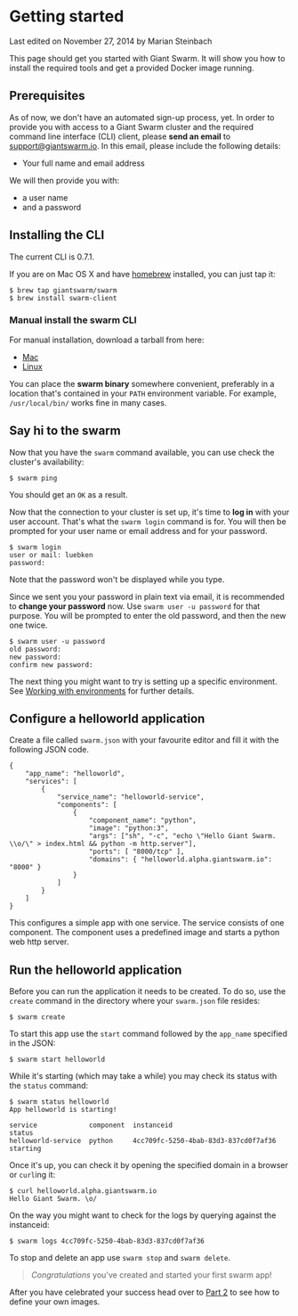 # Getting started

<p class="lastmod">Last edited on November 27, 2014 by Marian Steinbach</p>

This page should get you started with Giant Swarm. It will show you how to install the required tools and get a provided Docker image running.

## Prerequisites

As of now, we don't have an automated sign-up process, yet. In order to provide you with access to a Giant Swarm cluster and the required command line interface (CLI) client, please __send an email__ to [support@giantswarm.io](mailto:support@giantswarm.io). In this email, please include the following details:

 * Your full name and email address

We will then provide you with:

  * a user name
  * and a password

## Installing the CLI

The current CLI is 0.7.1. 

If you are on Mac OS X and have [homebrew](http://brew.sh/) installed, you can just tap it:

```
$ brew tap giantswarm/swarm
$ brew install swarm-client
```

### Manual install the swarm CLI

For manual installation, download a tarball from here:

  * [Mac](http://downloads.giantswarm.io/swarm/clients/0.7.1/swarm-0.7.1-darwin-amd64.tar.gz)
  * [Linux](http://downloads.giantswarm.io/swarm/clients/0.7.1/swarm-0.7.1-linux-amd64.tar.gz)

You can place the __swarm binary__ somewhere convenient, preferably in a location that's contained in your `PATH` environment variable. For example, `/usr/local/bin/` works fine in many cases.

## Say hi to the swarm

Now that you have the `swarm` command available, you can use check the cluster's availability:

    $ swarm ping

You should get an `OK` as a result.

Now that the connection to your cluster is set up, it's time to __log in__ with your user account. That's what the `swarm login` command is for. You will then be prompted for your user name or email address and for your password.

    $ swarm login
    user or mail: luebken
    password:

Note that the password won't be displayed while you type.

Since we sent you your password in plain text via email, it is recommended to __change your password__ now. Use `swarm user -u password` for that purpose. You will be prompted to enter the old password, and then the new one twice.

    $ swarm user -u password
    old password:
    new password:
    confirm new password:

The next thing you might want to try is setting up a specific environment. See [Working with environments](/reference/env/) for further details.

## Configure a helloworld application

Create a file called `swarm.json` with your favourite editor and fill it with the following JSON code.

    {
        "app_name": "helloworld",
        "services": [
            {
                "service_name": "helloworld-service",
                "components": [
                    {
                        "component_name": "python",
                        "image": "python:3",
                        "args": ["sh", "-c", "echo \"Hello Giant Swarm. \\o/\" > index.html && python -m http.server"],
                        "ports": [ "8000/tcp" ],
                        "domains": { "helloworld.alpha.giantswarm.io": "8000" }
                    }
                ]
            }
        ]
    }

This configures a simple app with one service. The service consists of one component. The component uses a predefined image and starts a python web http server.

## Run the helloworld application

Before you can run the application it needs to be created. To do so, use the `create` command in the directory where your `swarm.json` file resides: 

    $ swarm create

To start this app use the `start` command followed by the `app_name` specified in the JSON:

    $ swarm start helloworld

While it's starting (which may take a while) you may check its status with the `status` command:

    $ swarm status helloworld
    App helloworld is starting!

    service             component  instanceid                            status
    helloworld-service  python     4cc709fc-5250-4bab-83d3-837cd0f7af36  starting

Once it's up, you can check it by opening the specified domain in a browser or `curl`ing it:
    
    $ curl helloworld.alpha.giantswarm.io
    Hello Giant Swarm. \o/

On the way you might want to check for the logs by querying against the instanceid:

    $ swarm logs 4cc709fc-5250-4bab-83d3-837cd0f7af36

To stop and delete an app use `swarm stop` and `swarm delete`.

> *Congratulations* you've created and started your first swarm app!

After you have celebrated your success head over to [Part 2](gettingstarted2.md) to see how to define your own images.
